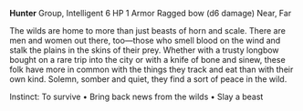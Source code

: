 
**Hunter** Group, Intelligent 
6 HP 1 Armor 
Ragged bow (d6 damage) Near, Far 

The wilds are home to more than just beasts of horn and scale. There are men and women out there, too—those who smell blood on the wind and stalk the plains in the skins of their prey. Whether with a trusty longbow bought on a rare trip into the city or with a knife of bone and sinew, these folk have more in common with the things they track and eat than with their own kind. Solemn, somber and quiet, they find a sort of peace in the wild. 

Instinct: To survive 
• Bring back news from the wilds 
• Slay a beast
